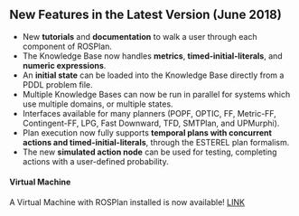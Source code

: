 ## New Features in the Latest Version (June 2018)

- New **tutorials** and **documentation** to walk a user through each component of ROSPlan.  
- The Knowledge Base now handles **metrics**, **timed-initial-literals**, and **numeric expressions**.
- An **initial state** can be loaded into the Knowledge Base directly from a PDDL problem file.  
- Multiple Knowledge Bases can now be run in parallel for systems which use multiple domains, or multiple states.
- Interfaces available for many planners (POPF, OPTIC, FF, Metric-FF, Contingent-FF, LPG, Fast Downward, TFD, SMTPlan, and UPMurphi).
- Plan execution now fully supports **temporal plans with concurrent actions and timed-initial-literals**, through the ESTEREL plan formalism.
- The new **simulated action node** can be used for testing, completing actions with a user-defined probability.

#### Virtual Machine
A Virtual Machine with ROSPlan installed is now available! [LINK](https://nms.kcl.ac.uk/daniele.magazzeni/ROSPlan-Ubuntu16.04.ova)  
